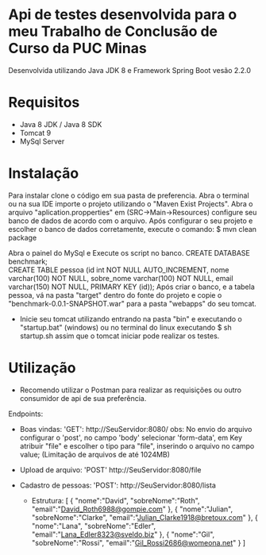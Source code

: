 # Api de testes desenvolvida para o meu Trabalho de Conclusão de Curso da PUC Minas 

Desenvolvida utilizando Java JDK 8 e Framework Spring Boot vesão 2.2.0

# Requisitos
* Java 8 JDK / Java 8 SDK
* Tomcat 9
* MySql Server

# Instalação
Para instalar clone o código em sua pasta de preferencia.
Abra o terminal ou na sua IDE importe o projeto utilizando o "Maven Exist Projects".
Abra o arquivo "aplication.propperties" em (SRC->Main->Resources) configure seu banco de dados de acordo com o arquivo.
Após configurar o seu projeto e escolher o banco de dados corretamente, execute o comando:
  $ mvn clean package
  
Abra o painel do MySql e Execute os script no banco.
  CREATE DATABASE benchmark;  
  CREATE TABLE pessoa (id int NOT NULL AUTO_INCREMENT, 
    nome varchar(100) NOT NULL, 
    sobre_nome varchar(100) NOT NULL, 
    email varchar(150) NOT NULL,
    PRIMARY KEY (id));
Após criar o banco, e a tabela pessoa, vá na pasta "target" dentro do fonte do projeto e copie o "benchmark-0.0.1-SNAPSHOT.war"
para a pasta "webapps" do seu tomcat.

* Inicie seu tomcat utilizando entrando na pasta "bin" e executando o "startup.bat" (windows) ou no terminal do linux executando
$ sh startup.sh
assim que o tomcat iniciar pode realizar os testes.

# Utilização
* Recomendo utilizar o Postman para realizar as requisições ou outro consumidor de api de sua preferência.

Endpoints:
* Boas vindas: 'GET': http://SeuServidor:8080/
obs: No envio do arquivo configurar o 'post', no campo 'body' selecionar 'form-data', em Key atribuir "file" e escolher o tipo para "file", inserindo o arquivo no campo value; (Limitação de arquivos de até 1024MB)
* Upload de arquivo: 'POST' http://SeuServidor:8080/file

* Cadastro de pessoas: 'POST': http://SeuServidor:8080/lista
  * Estrutura: 
    [
      {
        "nome":"David",
        "sobreNome":"Roth",
        "email":"David_Roth6988@gompie.com"
      },
      {
        "nome":"Julian",
        "sobreNome":"Clarke",
        "email":"Julian_Clarke1918@bretoux.com"
      },
      {
        "nome":"Lana",
        "sobreNome":"Edler",
        "email":"Lana_Edler8323@sveldo.biz"
      },
      {
        "nome":"Gil",
        "sobreNome":"Rossi",
        "email":"Gil_Rossi2686@womeona.net"
      }
    ]
